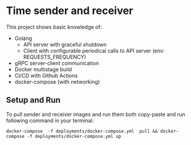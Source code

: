 # Time sender and receiver

This project shows basic knowledge of:
- Golang
  - API server with graceful shutdown
  - Client with configurable periodical calls to API server (env: REQUESTS_FREQUENCY)
- gRPC server-client communication
- Docker multistage build
- CI/CD with Github Actions
- docker-compose (with networking)

## Setup and Run
To pull sender and receiver images and run them both copy-paste and run following command in your terminal:

`
docker-compose  -f deployments/docker-compose.yml  pull && docker-compose -f deployments/docker-compose.yml up
`
